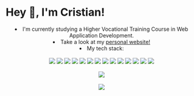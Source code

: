 <!--
**cristiansarbu/cristiansarbu** is a ✨ _special_ ✨ repository because its `README.md` (this file) appears on your GitHub profile.

Here are some ideas to get you started:

- 🔭 I’m currently working on ...
- 🌱 I’m currently learning ...
- 👯 I’m looking to collaborate on ...
- 🤔 I’m looking for help with ...
- 💬 Ask me about ...
- 📫 How to reach me: ...
- 😄 Pronouns: ...
- ⚡ Fun fact: ...
-->

  

<h1>
Hey 👋, I'm Cristian!
</h1>

<li align="center">
I'm currently studying a Higher Vocational Training Course in Web Application Development.
</li>

<li align="center">
Take a look at my <a href="https://cristiansarbu.com">personal website!</a>
</li>

 <li align="center">
My tech stack:
</li>
<br>
<div align="center">
	<img src="https://img.shields.io/badge/Java-ED8B00?style=for-the-badge&logo=java&logoColor=white">
<img src="https://img.shields.io/badge/JavaScript-323330?style=for-the-badge&logo=javascript&logoColor=F7DF1E">
<img src="https://img.shields.io/badge/PHP-777BB4?style=for-the-badge&logo=php&logoColor=white">
<img src="https://img.shields.io/badge/HTML5-E34F26?style=for-the-badge&logo=html5&logoColor=white">
<img src="https://img.shields.io/badge/CSS3-1572B6?style=for-the-badge&logo=css3&logoColor=white">
<img src="https://img.shields.io/badge/Bootstrap-563D7C?style=for-the-badge&logo=bootstrap&logoColor=white">
<img src="https://img.shields.io/badge/Express%20JS-000000?style=for-the-badge&logo=express&logoColor=white">
<img src="https://img.shields.io/badge/Pug-EC9C8D?style=for-the-badge&logo=pug&logoColor=black">
<img src="https://img.shields.io/badge/axios-6d7d7d?style=for-the-badge&logo=axios&logoColor=white">
<img src="https://img.shields.io/badge/GIT-E44C30?style=for-the-badge&logo=git&logoColor=white">
<img src="https://img.shields.io/badge/Docker-2CA5E0?style=for-the-badge&logo=docker&logoColor=white">
<img src="https://img.shields.io/badge/Microsoft%20SQL%20Server-CC2927?style=for-the-badge&logo=microsoftsqlserver&logoColor=white">
<img src="https://img.shields.io/badge/MySQL-005C84?style=for-the-badge&logo=mysql&logoColor=white">
<img src="https://img.shields.io/badge/Python-FFD43B?style=for-the-badge&logo=python&logoColor=blue">

</div>
<br>
<div align="center">
  <img src="https://streak-stats.demolab.com?user=cristiansarbu&theme=tokyonight&hide_border=true">
</div>
<br>
<div align="center">
  <img src="https://github-readme-stats.vercel.app/api?username=cristiansarbu">
</div>

